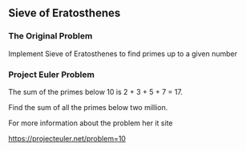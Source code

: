## Sieve of Eratosthenes

### The Original Problem

Implement Sieve of Eratosthenes to find primes up to a given number

### Project Euler Problem

The sum of the primes below 10 is 2 + 3 + 5 + 7 = 17.

Find the sum of all the primes below two million.

For more information about the problem her it site

https://projecteuler.net/problem=10